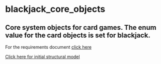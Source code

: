<h1>blackjack_core_objects</h1>
<h2>Core system objects for card games.  The enum value for the card objects is set for blackjack.</h2>
<p>For the requirements document <a href="https://github.com/chrislyle21/blackjack_core_objects/blob/master/requirement-document.md">click here</a></p>
<a href="https://github.com/chrislyle21/blackjack_core_objects/blob/master/requirement-document.md#ism">Click here for initial structural model</a>
